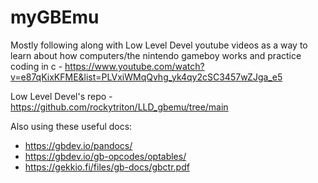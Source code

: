 # myGBEmu
Mostly following along with Low Level Devel youtube videos as a way to learn about how computers/the nintendo gameboy works and practice coding in c - https://www.youtube.com/watch?v=e87qKixKFME&list=PLVxiWMqQvhg_yk4qy2cSC3457wZJga_e5

Low Level Devel's repo - https://github.com/rockytriton/LLD_gbemu/tree/main

Also using these useful docs:
- https://gbdev.io/pandocs/
- https://gbdev.io/gb-opcodes/optables/
- https://gekkio.fi/files/gb-docs/gbctr.pdf
